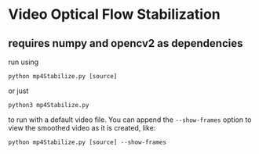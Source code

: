 # Video Optical Flow Stabilization 

## requires numpy and opencv2 as dependencies 

run using 

```
python mp4Stabilize.py [source]
```

or just

```
python3 mp4Stabilize.py
```

to run with a default video file. You can append the `--show-frames` option to view the smoothed video as it is created, like:

```
python mp4Stabilize.py [source] --show-frames
```
